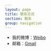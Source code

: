```yaml
---
layout: page
title: 联系方式
section: 联系
group: navigation
---
```

- 我的微博：<a href="http://weibo.com/bczhu" target="_blank">Weibo</a>
- 邮箱：[Gmail](mailto:bczhu1990@gmail.com)
